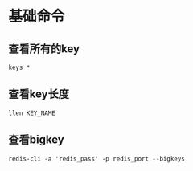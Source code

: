 # 基础命令
## 查看所有的key

    keys *

## 查看key长度

    llen KEY_NAME

## 查看bigkey

    redis-cli -a 'redis_pass' -p redis_port --bigkeys

